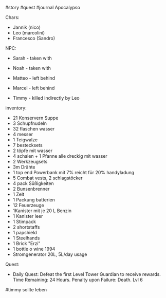 #story #quest #journal
Apocalypso

Chars:
- Jannik (nico) 
- Leo (marcolini) 
- Francesco (Sandro) 

NPC:
- Sarah - taken with 
- Noah - taken with 

- Matteo - left behind
- Marcel - left behind
- Timmy - killed indirectly by Leo

inventory:
- 21 Konservern Suppe
- 3 Schupfnudeln
- 32 flaschen wasser
- 4 messer
- 1 Teigwalze
- 7 bestecksets
- 2 töpfe mit wasser
- 4 schalen + 1 Pfanne alle dreckig mit wasser
- 2 Werkzeugsets
- 3m Drähte
- 1 top end Powerbank mit 7% reicht für 20% handyladung
- 5 Combat vests, 2 schlagstöcker
- 4 pack Süßigkeiten
- 2 Bunsenbrenner 
- 1 Zelt
- 1 Packung batterien
- 12 Feuerzeuge
- 1Kanister mit je 20 L Benzin
- 1 Kanister leer
- 1 Stimpack
- 2 shortstaffs
- 1 papshield
- 1 Steelhands
- 1 Brick "Erzi"
- 1 bottle o wine 1994
- Stromgenerator 20L, 5L/day usage

Quest: 
- Daily Quest: Defeat the first Level Tower Guardian to receive rewards. Time Remaining: 24 Hours. Penalty upon Failure: Death. Lvl 6


#timmy sollte leben
